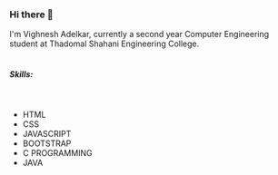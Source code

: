 ### Hi there 👋
<article>I'm Vighnesh Adelkar, currently a second year Computer Engineering student at Thadomal Shahani Engineering College.</article>
<br>
<H5>Skills:</H5>
<br>
<UL>
  <LI>HTML</LI>
  <LI>CSS</LI>
  <LI>JAVASCRIPT</LI>
  <LI>BOOTSTRAP</LI>
  <LI>C PROGRAMMING</LI>
  <LI>JAVA</LI>
  </UL>

<!--
**vighneshadelkar/vighneshadelkar** is a ✨ _special_ ✨ repository because its `README.md` (this file) appears on your GitHub profile.

Here are some ideas to get you started:

- 🔭 I’m currently working on ...
- 🌱 I’m currently learning ...
- 👯 I’m looking to collaborate on ...
- 🤔 I’m looking for help with ...
- 💬 Ask me about ...
- 📫 How to reach me: ...
- 😄 Pronouns: ...
- ⚡ Fun fact: ...
-->
